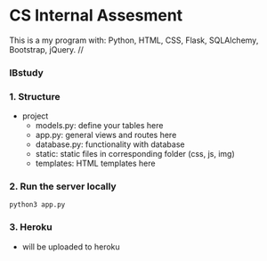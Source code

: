 # CS Internal Assesment

This is a my program with: Python, HTML, CSS, Flask, SQLAlchemy, Bootstrap, jQuery.
//
### IBstudy



### 1. Structure

- project
  - models.py: define your tables here
  - app.py: general views and routes here
  - database.py: functionality with database
  - static: static files in corresponding folder (css, js, img)
  - templates: HTML templates here

### 2. Run the server locally

```
python3 app.py
```

### 3. Heroku

- will be uploaded to heroku
